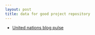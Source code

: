 ```yaml
---
layout: post
title: data for good project repository
---
```


* [United nations blog pulse](http://www.unglobalpulse.org/pulse-labs)


